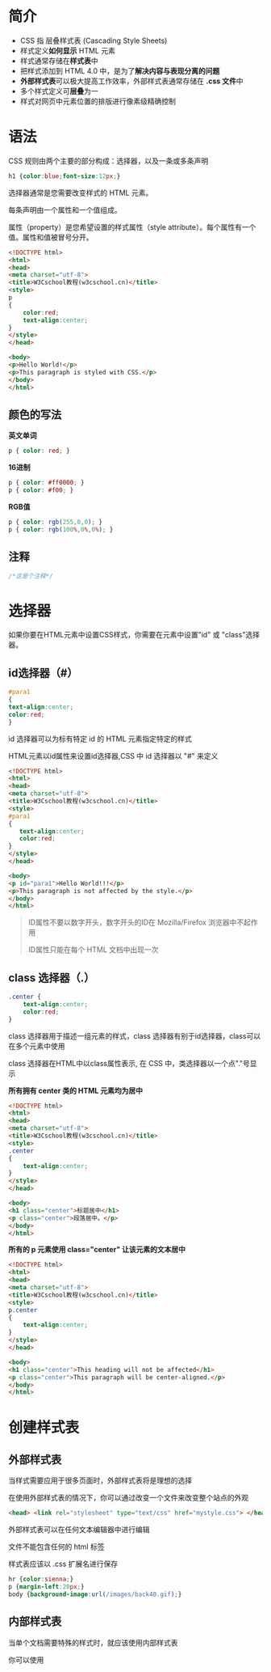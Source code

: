 # 简介

* CSS 指 层叠样式表 (Cascading Style Sheets)
* 样式定义**如何显示** HTML 元素
* 样式通常存储在**样式表**中
* 把样式添加到 HTML 4.0 中，是为了**解决内容与表现分离的问题**
* **外部样式表**可以极大提高工作效率，外部样式表通常存储在 **.css 文件**中
* 多个样式定义可**层叠**为一
* 样式对网页中元素位置的排版进行像素级精确控制

# 语法

CSS 规则由两个主要的部分构成：选择器，以及一条或多条声明

```css
h1 {color:blue;font-size:12px;}
```

选择器通常是您需要改变样式的 HTML 元素。

每条声明由一个属性和一个值组成。

属性（property）是您希望设置的样式属性（style attribute）。每个属性有一个值。属性和值被冒号分开。

```html
<!DOCTYPE html>
<html>
<head>
<meta charset="utf-8"> 
<title>W3Cschool教程(w3cschool.cn)</title> 
<style>
p
{
	color:red;
	text-align:center;
} 
</style>
</head>

<body>
<p>Hello World!</p>
<p>This paragraph is styled with CSS.</p>
</body>
</html>
```

## 颜色的写法

**英文单词**

```css
p { color: red; }
```

**16进制**

 ```css
p { color: #ff0000; }
p { color: #f00; }
 ```

**RGB值**

```css
p { color: rgb(255,0,0); } 
p { color: rgb(100%,0%,0%); }
```

## 注释

```css
/*这是个注释*/
```

# 选择器

如果你要在HTML元素中设置CSS样式，你需要在元素中设置"id" 或 "class"选择器。

## id选择器（#）

```css
#para1
{
text-align:center;
color:red;
}
```

id 选择器可以为标有特定 id 的 HTML 元素指定特定的样式

HTML元素以id属性来设置id选择器,CSS 中 id 选择器以 "#" 来定义

 ```html
<!DOCTYPE html>
<html>
<head>
<meta charset="utf-8"> 
<title>W3Cschool教程(w3cschool.cn)</title> 
<style>
#para1
{
	text-align:center;
	color:red;
} 
</style>
</head>

<body>
<p id="para1">Hello World!!!</p>
<p>This paragraph is not affected by the style.</p>
</body>
</html>
 ```

> ID属性不要以数字开头，数字开头的ID在 Mozilla/Firefox 浏览器中不起作用
>
> ID属性只能在每个 HTML 文档中出现一次

## class 选择器（.）

```css
.center {
    text-align:center;
    color:red;
}
```

class 选择器用于描述一组元素的样式，class 选择器有别于id选择器，class可以在多个元素中使用

class 选择器在HTML中以class属性表示, 在 CSS 中，类选择器以一个点"."号显示

**所有拥有 center 类的 HTML 元素均为居中**

```html
<!DOCTYPE html>
<html>
<head>
<meta charset="utf-8"> 
<title>W3Cschool教程(w3cschool.cn)</title> 
<style>
.center
{
	text-align:center;
}
</style>
</head>

<body>
<h1 class="center">标题居中</h1>
<p class="center">段落居中。</p> 
</body>
</html>
```

**所有的 p 元素使用 class="center" 让该元素的文本居中**

```html
<!DOCTYPE html>
<html>
<head>
<meta charset="utf-8"> 
<title>W3Cschool教程(w3cschool.cn)</title> 
<style>
p.center
{
	text-align:center;
}
</style>
</head>

<body>
<h1 class="center">This heading will not be affected</h1>
<p class="center">This paragraph will be center-aligned.</p> 
</body>
</html>
```

# 创建样式表

## 外部样式表

当样式需要应用于很多页面时，外部样式表将是理想的选择

在使用外部样式表的情况下，你可以通过改变一个文件来改变整个站点的外观

```html
<head> <link rel="stylesheet" type="text/css" href="mystyle.css"> </head>
```

外部样式表可以在任何文本编辑器中进行编辑

文件不能包含任何的 html 标签

样式表应该以 .css 扩展名进行保存

```css
hr {color:sienna;}           
p {margin-left:20px;}            
body {background-image:url(/images/back40.gif);} 
```

## 内部样式表

当单个文档需要特殊的样式时，就应该使用内部样式表

你可以使用 <style> 标签在文档头部定义内部样式表

```html
<head>
<style>
hr {color:sienna;}
p {margin-left:20px;}
body {background-image:url("images/back40.gif");}
</style>
</head>
```

## 内联样式

由于要将表现和内容混杂在一起，内联样式会损失掉样式表的许多优势，请慎用这种方法

例如当样式仅需要在一个元素上应用一次时，要使用内联样式，你需要在相关的标签内使用样式（style）属性，Style 属性可以包含任何 CSS 属性

```html
<p style="color:sienna;margin-left:20px">这是一个段落。</p>
```

# 背景（Backgrounds）

背景属性用于定义HTML元素的背景

- background-color 背景颜色
- background-image 背景图像
- background-repeat 设置背景图像是否及如何重复
- background-attachment 背景图像是否固定或者随着页面的其余部分滚动
- background-position 设置背景图像的起始位置

## 背景颜色（background-color）

background-color 属性定义了元素的背景颜色

```css
h1 {background-color:#6495ed;} 
p {background-color:#e0ffff;} 
div {background-color:#b0c4de;}
```

可以为所有元素设置背景色，包括 body 一直到 em 和 a 等行内元素

background-color 不能继承，其默认值是 transparent。如果一个元素没有指定背景色，那么背景就是透明的，这样其父元素的背景才可见

## 背景图像（backgrond-image）

background-image 属性描述了元素的背景图像

默认情况下，背景图像进行平铺重复显示，以覆盖整个元素实体

```css
body 
{
	background-image:url('http://img.w3cschool.cn/attachments/knowledge/201611/31824.png');
	background-color:#cccccc;
}
```

### 定位

```css
body 
{ 
background-image:url('img_tree.png'); 
background-repeat:no-repeat; 
background-position:right top; 
}
```

#### 关键字

| 单一关键字 | 等价的关键字                   |
| ---------- | ------------------------------ |
| center     | center center                  |
| top        | top center 或 center top       |
| bottom     | bottom center 或 center bottom |
| right      | right center 或 center right   |
| left       | left center 或 center left     |

#### 百分数值

```css
body        
  {        
   background-image:url('img_tree.png');        
   background-repeat:no-repeat;        
  background-position:66% 33%;        
}
```

#### 长度值

```css
body       
  {       
   background-image:url('img_tree.png');        
   background-repeat:no-repeat;        
  background-position:50px 100px;        
  }
```

### 重复模式

| 值        | 说明                                         |
| --------- | -------------------------------------------- |
| repeat    | 背景图像将向垂直和水平方向重复。这是默认     |
| repeat-x  | 只有水平位置会重复背景图像                   |
| repeat-y  | 只有垂直位置会重复背景图像                   |
| no-repeat | background-image不会重复                     |
| inherit   | 指定background-repea属性设置应该从父元素继承 |

## 简写属性

```css
body {background:#ffffff url('img_tree.png') no-repeat right top;}
```

#  文本（Text）

## 颜色（color）

颜色属性被用来设置文字的颜色

```html
<!DOCTYPE html>
<html>
<head>
<meta charset="utf-8"> 
<title>W3Cschool教程(w3cschool.cn)</title> 
<style>
body {color:red;}
h1 {color:#00ff00;}
p.ex {color:rgb(0,0,255);}
</style>
</head>

<body>
<h1>This is heading 1</h1>
<p>This is an ordinary paragraph. Notice that this text is red. The default text-color for a page is defined in the body selector.</p>
<p class="ex">This is a paragraph with class="ex". This text is blue.</p>
</body>
</html>
```

## 对齐方式（text-align）

文本排列属性是用来设置文本的水平对齐方式

文本可居中或对齐到左或右,两端对齐

当text-align设置为"justify"，每一行被展开为宽度相等，左，右外边距是对齐（如杂志和报纸）

```html
<!DOCTYPE html>
<html>
<head>
<meta charset="utf-8"> 
<title>W3Cschool教程(w3cschool.cn)</title> 
<style>
h1{text-align:center}
p.date{text-align:right}
p.main{text-align:justify}
</style>
</head>

<body>
<h1>CSS text-align 实例</h1>
<p class="date">2015 年 3 月 14 号</p>
<p class="main">“当我年轻的时候，我梦想改变这个世界;当我成熟以后，我发现我不能够改变这个世界，我将目光缩短了些，决定只改变我的国家;当我进入暮年以后，我发现我不能够改变我们的国家，我的最后愿望仅仅是改变一下我的家庭，但是，这也不可能。当我现在躺在床上，行将就木时，我突然意识到：如果一开始我仅仅去改变我自己，然后，我可能改变我的家庭;在家人的帮助和鼓励下，我可能为国家做一些事情;然后，谁知道呢?我甚至可能改变这个世界。”</p>
<p><b>注意：</b> 重置浏览器窗口大小查看 "justify" 是如何工作的。</p>
</body>

</html>
```

## 修饰（text-decoration）

text-decoration 属性用来设置或删除文本的装饰

从设计的角度看 text-decoration属性主要是用来删除链接的下划线

```html
<!DOCTYPE html>
<html>
<head>
<meta charset="utf-8"> 
<title>W3Cschool教程(w3cschool.cn)</title> 
<style>
h1 {text-decoration:overline;}
h2 {text-decoration:line-through;}
h3 {text-decoration:underline;}
a {text-decoration:none;}
</style>
</head>

<body>
<h1>This is heading 1</h1>
<h2>This is heading 2</h2>
<h3>This is heading 3</h3>
<p>Link to: <a href="http://www.w3cschool.cn">w3cschool.cn</a></p>
</body>

</html>
```

## 转换（text-transform）

文本转换属性是用来指定在一个文本中的大写和小写字母

可用于所有字句变成大写或小写字母，或每个单词的首字母大写

```html
<!DOCTYPE html>
<html>
<head>
<meta charset="utf-8"> 
<title>W3Cschool教程(w3cschool.cn)</title> 
<style>
p.uppercase {text-transform:uppercase;}
p.lowercase {text-transform:lowercase;}
p.capitalize {text-transform:capitalize;}
</style>
</head>

<body>
<p class="uppercase">This is some text.</p>
<p class="lowercase">This is some text.</p>
<p class="capitalize">This is some text.</p>
</body>
</html>
```

## 缩进（text-indent）

文本缩进属性是用来指定文本的第一行的缩进

```html
<!DOCTYPE html>
<html>
<head>
<meta charset="utf-8"> 
<title>W3Cschool教程(w3cschool.cn)</title> 
<style>
p {text-indent:50px;}
</style>
</head>
<body>

<p>In my younger and more vulnerable years my father gave me some advice that I've been turning over in my mind ever since. 'Whenever you feel like criticizing anyone,' he told me, 'just remember that all the people in this world haven't had the advantages that you've had.'</p>

</body>
</html>
```

## 间隔（word-spacing）

word-spacing 属性可以改变字（单词）之间的标准间隔。其默认值 normal 与设置值为 0 是一样的

```html
<!DOCTYPE html>
<html>
<head>
<meta charset="utf-8"> 
<title>W3Cschool教程(w3cschool.cn)</title> 
<style>
p
{ 
	word-spacing:30px;
}
</style>
</head>
<body>

<p>
This is some text. This is some text.
</p>

</body>
</html>
```

## 所有css文本属性

| 属性                                                         | 描述                     |
| ------------------------------------------------------------ | ------------------------ |
| [color](https://www.w3cschool.cn/cssref/pr-text-color.html)  | 设置文本颜色             |
| [direction](https://www.w3cschool.cn/cssref/pr-text-direction.html) | 设置文本方向             |
| [letter-spacing](https://www.w3cschool.cn/cssref/pr-text-letter-spacing.html) | 设置字符间距             |
| [line-height](https://www.w3cschool.cn/cssref/pr-dim-line-height.html) | 设置行高                 |
| [text-align](https://www.w3cschool.cn/cssref/pr-text-text-align.html) | 对齐元素中的文本         |
| [text-decoration](https://www.w3cschool.cn/cssref/pr-text-text-decoration.html) | 向文本添加修饰           |
| [text-indent](https://www.w3cschool.cn/cssref/pr-text-text-indent.html) | 缩进元素中文本的首行     |
| [text-shadow](https://www.w3cschool.cn/cssref/css3-pr-text-shadow.html) | 设置文本阴影             |
| [text-transform](https://www.w3cschool.cn/cssref/pr-text-text-transform.html) | 控制元素中的字母         |
| [unicode-bidi](https://www.w3cschool.cn/cssref/pr-text-unicode-bidi.html) | 设置或返回文本是否被重写 |
| [vertical-align](https://www.w3cschool.cn/cssref/pr-pos-vertical-align.html) | 设置元素的垂直对齐       |
| [white-space](https://www.w3cschool.cn/cssref/pr-text-white-space.html) | 设置元素中空白的处理方式 |
| [word-spacing](https://www.w3cschool.cn/cssref/pr-text-word-spacing.html) | 设置字间距               |

# 字体（fonts）

CSS字体属性定义字体，加粗，大小，文字样式

## 字型

在CSS中，有两种类型的字体系列名称：

- **通用字体系列** - 拥有相似外观的字体系统组合（如 "Serif" 或 "Monospace"）
- **特定字体系列** - 一个特定的字体系列（如 "Times" 或 "Courier"）

## 字体系列（font-family）

font-family 属性设置文本的字体系列

font-family 属性应该设置几个字体名称作为一种"后备"机制，如果浏览器不支持第一种字体，他将尝试下一种字体

如果字体系列的名称超过一个字，它必须用引号，如Font Family："宋体"

```html
<!DOCTYPE html>
<html>
<head>
<meta charset="utf-8"> 
<title>W3Cschool教程(w3cschool.cn)</title>
<style>
p.serif{font-family:"Times New Roman",Times,serif;}
p.sansserif{font-family:Arial,Helvetica,sans-serif;}
</style>
</head>

<body>
<h1>CSS font-family</h1>
<p class="serif">这一段的字体是 Times New Roman 。</p>
<p class="sansserif">这一段的字体是 Arial 。</p>

</body>
</html>
```

## 样式（font-style）

主要是用于指定斜体文字的字体样式属性

这个属性有三个值：

- 正常 - 正常显示文本
- 斜体 - 以斜体字显示的文字
- 倾斜的文字 - 文字向一边倾斜（和斜体非常类似，但不太支持）

```html
<!DOCTYPE html>
<html>
<head>
<meta charset="utf-8"> 
<title>W3Cschool教程(w3cschool.cn)</title>
<style>
p.normal {font-style:normal;}
p.italic {font-style:italic;}
p.oblique {font-style:oblique;}
</style>
</head>

<body>
<p class="normal">This is a paragraph, normal.</p>
<p class="italic">This is a paragraph, italic.</p>
<p class="oblique">This is a paragraph, oblique.</p>
</body>

</html>
```

## 字体大小（font-size）

font-size 属性设置文本的大小

绝对大小：

- 设置一个指定大小的文本
- 不允许用户在所有浏览器中改变文本大小
- 确定了输出的物理尺寸时绝对大小很有用

相对大小：

- 相对于周围的元素来设置大小
- 允许用户在浏览器中改变文字大小

### 设置字体大小像素

```css
h1 {font-size:40px;} 
h2 {font-size:30px;} 
p {font-size:14px;}
```

### 用em设置字体大小

为了避免Internet Explorer 中无法调整文本的问题，许多开发者使用 em 单位代替像素

1em和当前字体大小相等。在浏览器中默认的文字大小是16px

```css
h1 {font-size:2.5em;} /* 40px/16=2.5em */ 
h2 {font-size:1.875em;} /* 30px/16=1.875em */ 
p {font-size:0.875em;} /* 14px/16=0.875em */
```

### 使用百分比和em组合

在所有浏览器的解决方案中，设置 <body>元素的默认字体大小的是百分比

```css
body {font-size:100%;} 
h1 {font-size:2.5em;} 
h2 {font-size:1.875em;} 
p {font-size:0.875em;}
```

## 所有css字体属性

| Property                                                     | 描述                               |
| ------------------------------------------------------------ | ---------------------------------- |
| [font](https://www.w3cschool.cn/cssref/pr-font-font.html)    | 在一个声明中设置所有的字体属性     |
| [font-family](https://www.w3cschool.cn/cssref/pr-font-font-family.html) | 指定文本的字体系列                 |
| [font-size](https://www.w3cschool.cn/cssref/pr-font-font-size.html) | 指定文本的字体大小                 |
| [font-style](https://www.w3cschool.cn/cssref/pr-font-font-style.html) | 指定文本的字体样式                 |
| [font-variant](https://www.w3cschool.cn/cssref/pr-font-font-variant.html) | 以小型大写字体或者正常字体显示文本 |
| [font-weight](https://www.w3cschool.cn/cssref/pr-font-weight.html) | 指定字体的粗细。                   |

# 链接（link）

## 链接样式

链接的样式，可以用任何CSS属性（如颜色，字体，背景等）

特别的链接，可以有不同的样式，这取决于他们是什么状态

这四个链接状态是：

- a:link - 正常，未访问过的链接
- a:visited - 用户已访问过的链接
- a:hover - 当用户鼠标放在链接上时
- a:active - 链接被点击的那一刻

```html
<!DOCTYPE html>
<html>
<head>
<meta charset="utf-8"> 
<title>W3Cschool教程(w3cschool.cn)</title> 
<style>
a:link {color:#FF0000;}    /* unvisited link */
a:visited {color:#00FF00;} /* visited link */
a:hover {color:#FF00FF;}   /* mouse over link */
a:active {color:#0000FF;}  /* selected link */
</style>
</head>

<body>
<p><b><a href="/css/" target="_blank">这是一个链接</a></b></p>
<p><b>注意：</b> a:hover 必须在 a:link 和 a:visited 之后，需要严格按顺序才能看到效果。</p>
<p><b>注意：</b> a:active 必须在 a:hover 之后。</p>
</body>
</html>
```

## 文本修饰（text-decoration）

```css
a:link {text-decoration:none;} 
a:visited {text-decoration:none;} 
a:hover {text-decoration:underline;} 
a:active {text-decoration:underline;}
```

##  背景颜色

背景颜色属性指定链接背景色

```css
a:link {background-color:#B2FF99;} 
a:visited {background-color:#FFFF85;} 
a:hover {background-color:#FF704D;} 
a:active {background-color:#FF704D;}
```

# 列表样式

CSS列表属性作用如下：

- 设置不同的列表项标记为有序列表（数字或字母）
- 设置不同的列表项标记为无序列表 （小黑点、小方框等）
- 设置列表项标记为图像

## 列表项标记（list-style-type）

```html
<!DOCTYPE html>
<html>
<head>
<meta charset="utf-8"> 
<title>W3Cschool教程(w3cschool.cn)</title> 
<style>
ul.a {list-style-type:circle;}
ul.b {list-style-type:square;}
ol.c {list-style-type:upper-roman;}
ol.d {list-style-type:lower-alpha;}
</style>
</head>

<body>
<p>无序列表实例:</p>

<ul class="a">
  <li>Coffee</li>
  <li>Tea</li>
  <li>Coca Cola</li>
</ul>

<ul class="b">
  <li>Coffee</li>
  <li>Tea</li>
  <li>Coca Cola</li>
</ul>

<p>有序列表实例:</p>

<ol class="c">
  <li>Coffee</li>
  <li>Tea</li>
  <li>Coca Cola</li>
</ol>

<ol class="d">
  <li>Coffee</li>
  <li>Tea</li>
  <li>Coca Cola</li>
</ol>

</body>
</html>
```

下列是对list-style-type属性的常见属性值的描述：

- none：不使用项目符号
- disc：实心圆
- circle：空心圆
- square：实心方块
- demical：阿拉伯数字 
- lower-alpha：小写英文字母 
- upper-alpha：大写英文字母 
- lower-roman：小写罗马数字 
- upper-roman：大写罗马数字

## 列表项标记的图像

要指定列表项标记的图像，使用列表样式图像属性：

```css
ul
{
list-style-image: url('sqpurple.gif');
}
```

## 缩写

在单个属性中可以指定所有的列表属性，这就是所谓的缩写属性

```css
ul
{
list-style: square url("sqpurple.gif");
}
```

如果使用缩写属性值的顺序是：

- list-style-type
- list-style-position 
- list-style-image

## 所有css列表属性

| 属性                                                         | 描述                                               |
| ------------------------------------------------------------ | -------------------------------------------------- |
| [list-style](https://www.w3cschool.cn/cssref/pr-list-style.html) | 简写属性。用于把所有用于列表的属性设置于一个声明中 |
| [list-style-image](https://www.w3cschool.cn/cssref/pr-list-style-image.html) | 将图象设置为列表项标志。                           |
| [list-style-position](https://www.w3cschool.cn/cssref/pr-list-style-position.html) | 设置列表中列表项标志的位置。                       |
| [list-style-type](https://www.w3cschool.cn/cssref/pr-list-style-type.html) | 设置列表项标志的类型。                             |

# 表格（table）

使用css提升html表格的外关

## 边框（border）

```css
table, th, td 
{ 
border: 1px solid black; 
}
```

在上面的例子中的表格有双边框。这是因为表和th/ td元素有独立的边界

为了显示一个表的单个边框，使用 border-collapse属性

## 折叠边框（border-collapse）

```css
table 
{ 
border-collapse:collapse; 
} 
table,th, td 
{ 
border: 1px solid black; 
}
```

## 宽度和高度（width，height）

 ```css
table 
{ 
width:100%; 
} 
th 
{ 
height:50px; 
}
 ```

## 文字对齐（text-align，vertical-align）

表格中的文本对齐和垂直对齐属性

text-align属性设置水平对齐方式，像左，右，或中心：

```css
td 
{ 
text-align:right; 
}
```

垂直对齐属性设置垂直对齐，比如顶部，底部或中间：

```css
td 
{ 
height:50px; 
vertical-align:bottom; 
}
```

## 填充

如果在表的内容中控制空格之间的边框，应使用td和th元素的填充属性

 ```css
td 
{ 
padding:15px; 
}
 ```

## 颜色

下面的例子指定边框的颜色，和th元素的文本和背景颜色

 ```css
table, td, th 
{ 
border:1px solid green; 
} 
th 
{ 
background-color:green; 
color:white; 
}
 ```

# 盒子模型

CSS盒模型本质上是一个盒子，封装周围的HTML元素，它包括：边距，边框，填充，和实际内容

![](https://www.w3cschool.cn/statics/images/course/box-model.gif)

不同部分的说明：

- **Margin（外边距）** - 清除边框区域。Margin没有背景颜色，它是完全透明
- **Border（边框）** - 边框周围的填充和内容。边框是受到盒子的背景颜色影响
- **Padding（内边距）** - 清除内容周围的区域。会受到框中填充的背景颜色影响
- **Content（内容）** - 盒子的内容，显示文本和图像

在盒模型中，外边距可以是负值，而且在很多情况下都要使用负值的外边距

# 边框（border）

CSS 边框 (border) 可以是围绕元素内容和内边距的一条或多条线，对于这些线条，您可以自定义它们的样式、宽度以及颜色

## 样式（border-style）

```html
<!DOCTYPE html>
<html>
<head>
<meta charset="utf-8"> 
<title>W3Cschool教程(w3cschool.cn)</title> 
<style>
//默认无边框
p.none {border-style:none;}
//定义一个点线框
p.dotted {border-style:dotted;}
//定义一个虚线框
p.dashed {border-style:dashed;}
//定义实线边界
p.solid {border-style:solid;}
//定义两个边界。 两个边界的宽度和border-width的值相同
p.double {border-style:double;}
//定义3D沟槽边界。效果取决于边界的颜色值
p.groove {border-style:groove;}
//定义3D脊边界。效果取决于边界的颜色值
p.ridge {border-style:ridge;}
//定义一个3D的嵌入边框。效果取决于边界的颜色值
p.inset {border-style:inset;}
//定义一个3D突出边框。 效果取决于边界的颜色值
p.outset {border-style:outset;}
//隐藏边框
p.hidden {border-style:hidden;}
</style>
</head>

<body>
<p class="none">No border.</p>
<p class="dotted">A dotted border.</p>
<p class="dashed">A dashed border.</p>
<p class="solid">A solid border.</p>
<p class="double">A double border.</p>
<p class="groove">A groove border.</p>
<p class="ridge">A ridge border.</p>
<p class="inset">An inset border.</p>
<p class="outset">An outset border.</p>
<p class="hidden">A hidden border.</p>
</body>

</html>
```

## 宽度（border-width）

为边框指定宽度有两种方法：可以指定长度值，比如 2px 或 0.1em；或者使用 3 个关键字之一，它们分别是 thin 、medium（默认值） 和 thick

## 颜色（border-color）

border-color属性用于设置边框的颜色，它一次可以接受最多 4 个颜色值

您还可以设置边框的颜色为"transparent"

border-color单独使用是不起作用的，必须得先使用border-style来设置边框样式

## 单独设置各边的样式

```css
p 
{ 
border-top-style:dotted; 
border-right-style:solid; 
border-bottom-style:dotted; 
border-left-style:solid; 
}
```

## css边框全部属性

| 属性                                                         | 描述                                                         |
| ------------------------------------------------------------ | ------------------------------------------------------------ |
| [border](https://www.w3cschool.cn/cssref/pr-border.html)     | 简写属性，用于把针对四个边的属性设置在一个声明。             |
| [border-style](https://www.w3cschool.cn/cssref/pr-border-style.html) | 用于设置元素所有边框的样式，或者单独地为各边设置边框样式。   |
| [border-width](https://www.w3cschool.cn/cssref/pr-border-width.html) | 简写属性，用于为元素的所有边框设置宽度，或者单独地为各边边框设置宽度。 |
| [border-color](https://www.w3cschool.cn/cssref/pr-border-color.html) | 简写属性，设置元素的所有边框中可见部分的颜色，或为 4 个边分别设置颜色。 |
| [border-bottom](https://www.w3cschool.cn/cssref/pr-border-bottom.html) | 简写属性，用于把下边框的所有属性设置到一个声明中。           |
| [border-bottom-color](https://www.w3cschool.cn/cssref/pr-border-bottom-color.html) | 设置元素的下边框的颜色。                                     |
| [border-bottom-style](https://www.w3cschool.cn/cssref/pr-border-bottom-style.html) | 设置元素的下边框的样式。                                     |
| [border-bottom-width](https://www.w3cschool.cn/cssref/pr-border-bottom-width.html) | 设置元素的下边框的宽度。                                     |
| [border-left](https://www.w3cschool.cn/cssref/pr-border-left.html) | 简写属性，用于把左边框的所有属性设置到一个声明中。           |
| [border-left-color](https://www.w3cschool.cn/cssref/pr-border-left-color.html) | 设置元素的左边框的颜色。                                     |
| [border-left-style](https://www.w3cschool.cn/cssref/pr-border-left-style.html) | 设置元素的左边框的样式。                                     |
| [border-left-width](https://www.w3cschool.cn/cssref/pr-border-left-width.html) | 设置元素的左边框的宽度。                                     |
| [border-right](https://www.w3cschool.cn/cssref/pr-border-right.html) | 简写属性，用于把右边框的所有属性设置到一个声明中。           |
| [border-right-color](https://www.w3cschool.cn/cssref/pr-border-right-color.html) | 设置元素的右边框的颜色。                                     |
| [border-right-style](https://www.w3cschool.cn/cssref/pr-border-right-style.html) | 设置元素的右边框的样式。                                     |
| [border-right-width](https://www.w3cschool.cn/cssref/pr-border-right-width.html) | 设置元素的右边框的宽度。                                     |
| [border-top](https://www.w3cschool.cn/cssref/pr-border-top.html) | 简写属性，用于把上边框的所有属性设置到一个声明中。           |
| [border-top-color](https://www.w3cschool.cn/cssref/pr-border-top-color.html) | 设置元素的上边框的颜色。                                     |
| [border-top-style](https://www.w3cschool.cn/cssref/pr-border-top-style.html) | 设置元素的上边框的样式。                                     |
| [border-top-width](https://www.w3cschool.cn/cssref/pr-border-top-width.html) | 设置元素的上边框的宽度。                                     |

# 轮廓（outline）

轮廓（outline）是绘制于元素周围的一条线，位于边框边缘的外围，可起到突出元素的作用

轮廓（outline）属性指定了样式，颜色和外边框的宽度

轮廓（outline）属性的位置让它不像边框那样参与到文档流中，因此轮廓出现或消失时不会影响文档流，即不会导致文档的重新显示

![](https://www.w3cschool.cn/statics/images/course/box_outline.gif)

## 轮廓属性

| 属性                                                         | 说明                             | 值                                                       | CSS  |
| ------------------------------------------------------------ | -------------------------------- | -------------------------------------------------------- | ---- |
| [outline](https://www.w3cschool.cn/cssref/pr-outline.html)   | 在一个声明中设置所有的外边框属性 | *outline-coloroutline-styleoutline-width*inherit         | 2    |
| [outline-color](https://www.w3cschool.cn/cssref/pr-outline-color.html) | 设置外边框的颜色                 | *color-namehex-numberrgb-number*invertinherit            | 2    |
| [outline-style](https://www.w3cschool.cn/cssref/pr-outline-style.html) | 设置外边框的样式                 | nonedotteddashedsoliddoublegrooveridgeinsetoutsetinherit | 2    |
| [outline-width](https://www.w3cschool.cn/cssref/pr-outline-width.html) | 设置外边框的宽度                 | thinmediumthick*length*inherit                           |      |

# 外边距（margin）

CSS Margin(外边距)属性定义元素周围的空间

CSS Margin属性接受任何长度单位、百分数值甚至负值

margin可以单独改变元素的上，下，左，右边距。也可以一次改变所有的属性

| 值       | 说明                                       |
| -------- | ------------------------------------------ |
| auto     | 设置浏览器边距。这样做的结果会依赖于浏览器 |
| *length* | 定义一个固定的margin（使用像素，pt，em等） |
| *%*      | 定义一个使用百分比的边距                   |

# 内边距（padding）

CSS Padding（填充）属性定义元素边框与元素内容之间的空间

## 可能的值

| 值     | 说明                                |
| ------ | ----------------------------------- |
| length | 定义一个固定的填充(像素, pt, em,等) |
| %      | 使用百分比值定义一个填充            |

CSS padding 属性可以使用长度值或百分比值，但与 margin 属性不同，它不允许使用负值

## 内边距的百分比数值

CSS padding 属性的百分比数值是相对于其父元素的 width 计算的，如果改变了父元素的 width，则它们也会改变

```css
p {padding: 20%;}
```

**注意：**上下内边距与左右内边距一致，即上下内边距的百分数会相对于父元素宽度设置，而不是相对于高度

## 填充所有属性

| 属性                                                         | 说明                                       |
| ------------------------------------------------------------ | ------------------------------------------ |
| [padding](https://www.w3cschool.cn/cssref/pr-padding.html)   | 使用缩写属性设置在一个声明中的所有填充属性 |
| [padding-bottom](https://www.w3cschool.cn/cssref/pr-padding-bottom.html) | 设置元素的底部填充                         |
| [padding-left](https://www.w3cschool.cn/cssref/pr-padding-left.html) | 设置元素的左部填充                         |
| [padding-right](https://www.w3cschool.cn/cssref/pr-padding-right.html) | 设置元素的右部填充                         |
| [padding-top](https://www.w3cschool.cn/cssref/pr-padding-top.html) | 设置元素的顶部填充                         |

# 分组和嵌套选择器

CSS 分组可以将具有相同样式的选择器进行分组，减少代码量

CSS 嵌套适用于选择器内部的选择器的样式

## 分组选择器（grouping selectors）

在样式表中有很多具有相同样式的元素

```css
h1
{
color:green;
}
h2
{
color:green;
}
p
{
color:green;
}
```

为了尽量减少代码，你可以使用分组选择器

每个选择器用逗号分隔

```css
h1,h2,p 
{ 
color:green; 
}
```

## 嵌套选择器

它可能适用于选择器内部的选择器的样式

```html
<!DOCTYPE html>
<html>
<head>
<meta charset="utf-8"> 
<title>W3Cschool教程(w3cschool.cn)</title> 
<style>
p
{
	color:blue;
	text-align:center;
}
.marked
{
	background-color:red;
}
.marked p
{
	color:white;
}
</style>
</head>

<body>
<p>This paragraph has blue text, and is center aligned.</p>
<div class="marked">
<p>This paragraph has not blue text.</p>
</div>
<p>p elements inside a "marked" classed element keeps the alignment style, but has a different text color.</p>
</body>
</html>
```

# 尺寸（dimension）

CSS 尺寸 (Dimension) 属性允许你控制元素的高度和宽度。同样，它允许你增加行间距

| 属性                                                         | 描述                 |
| ------------------------------------------------------------ | -------------------- |
| [height](https://www.w3cschool.cn/cssref/pr-dim-height.html) | 设置元素的高度。     |
| [line-height](https://www.w3cschool.cn/cssref/pr-dim-line-height.html) | 设置行高。           |
| [max-height](https://www.w3cschool.cn/cssref/pr-dim-max-height.html) | 设置元素的最大高度。 |
| [max-width](https://www.w3cschool.cn/cssref/pr-dim-max-width.html) | 设置元素的最大宽度。 |
| [min-height](https://www.w3cschool.cn/cssref/pr-dim-min-height.html) | 设置元素的最小高度。 |
| [min-width](https://www.w3cschool.cn/cssref/pr-dim-min-width.html) | 设置元素的最小宽度。 |
| [width](https://www.w3cschool.cn/cssref/pr-dim-width.html)   | 设置元素的宽度。     |



